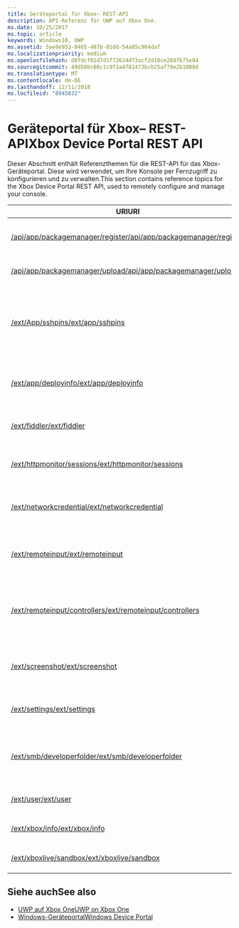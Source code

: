 ```yaml
---
title: Geräteportal für Xbox– REST-API
description: API-Referenz für UWP auf Xbox One.
ms.date: 10/25/2017
ms.topic: article
keywords: Windows10, UWP
ms.assetid: 5ae8e953-0465-487b-81dd-54a85c904daf
ms.localizationpriority: medium
ms.openlocfilehash: d8fdcf01d7d1f72624d73acf2d10ce28dfb75e04
ms.sourcegitcommit: 49d58bc66c1c9f2a4f81473bcb25af79e2b1088d
ms.translationtype: MT
ms.contentlocale: de-DE
ms.lasthandoff: 12/11/2018
ms.locfileid: "8945832"
---
```

# <a name="xbox-device-portal-rest-api"></a><span data-ttu-id="8b73d-104">Geräteportal für Xbox– REST-API</span><span class="sxs-lookup"><span data-stu-id="8b73d-104">Xbox Device Portal REST API</span></span>

<span data-ttu-id="8b73d-105">Dieser Abschnitt enthält Referenzthemen für die REST-API für das Xbox-Geräteportal. Diese wird verwendet, um Ihre Konsole per Fernzugriff zu konfigurieren und zu verwalten.</span><span class="sxs-lookup"><span data-stu-id="8b73d-105">This section contains reference topics for the Xbox Device Portal REST API, used to remotely configure and manage your console.</span></span>

| <span data-ttu-id="8b73d-106">URI</span><span class="sxs-lookup"><span data-stu-id="8b73d-106">URI</span></span>        | <span data-ttu-id="8b73d-107">Beschreibung</span><span class="sxs-lookup"><span data-stu-id="8b73d-107">Description</span></span> |
|------------|-------------|
|[<span data-ttu-id="8b73d-108">/api/app/packagemanager/register</span><span class="sxs-lookup"><span data-stu-id="8b73d-108">/api/app/packagemanager/register</span></span>](wdp-loose-folder-register-api.md)| <span data-ttu-id="8b73d-109">Registriert eine App, die in einem losen Ordner enthalten ist.</span><span class="sxs-lookup"><span data-stu-id="8b73d-109">Registers an app that is contained in a loose folder.</span></span> |
|[<span data-ttu-id="8b73d-110">/api/app/packagemanager/upload</span><span class="sxs-lookup"><span data-stu-id="8b73d-110">/api/app/packagemanager/upload</span></span>](wdp-folder-upload.md)| <span data-ttu-id="8b73d-111">Lädt einen ganzen Ordner zur Konsole hoch.</span><span class="sxs-lookup"><span data-stu-id="8b73d-111">Uploads an entire folder to the console.</span></span> |
|[<span data-ttu-id="8b73d-112">/ext/App/sshpins</span><span class="sxs-lookup"><span data-stu-id="8b73d-112">/ext/app/sshpins</span></span>](uwp-sshpins-api.md)| <span data-ttu-id="8b73d-113">Löschen Sie alle vertrauenswürdigen SSH-PINs per Fernzugriff.</span><span class="sxs-lookup"><span data-stu-id="8b73d-113">Clear all trusted SSH pins remotely.</span></span> <span data-ttu-id="8b73d-114">Dies erfordert die erneute PIN-Kopplung für die UWP-Entwicklung in Visual Studio.</span><span class="sxs-lookup"><span data-stu-id="8b73d-114">Will require doing pin pairing again for Visual Studio UWP development.</span></span> |
|[<span data-ttu-id="8b73d-115">/ext/app/deployinfo</span><span class="sxs-lookup"><span data-stu-id="8b73d-115">/ext/app/deployinfo</span></span>](uwp-deployinfo-api.md)| <span data-ttu-id="8b73d-116">Fordert Bereitstellungsinformationen für ein oder mehrere installierte Pakete an.</span><span class="sxs-lookup"><span data-stu-id="8b73d-116">Requests deployment information for one or more installed packages.</span></span> |
|[<span data-ttu-id="8b73d-117">/ext/fiddler</span><span class="sxs-lookup"><span data-stu-id="8b73d-117">/ext/fiddler</span></span>](wdp-fiddler-api.md)| <span data-ttu-id="8b73d-118">Zum Aktivieren und Deaktivieren der Fiddler-Netzwerkablaufverfolgung</span><span class="sxs-lookup"><span data-stu-id="8b73d-118">Enable and disable Fiddler network tracing.</span></span> |
|[<span data-ttu-id="8b73d-119">/ext/httpmonitor/sessions</span><span class="sxs-lookup"><span data-stu-id="8b73d-119">/ext/httpmonitor/sessions</span></span>](wdp-httpMonitor-api.md)| <span data-ttu-id="8b73d-120">Abrufen des HTTP-Datenverkehrs aus der fokussierten App auf der Xbox</span><span class="sxs-lookup"><span data-stu-id="8b73d-120">Get HTTP traffic from the focused app on Xbox.</span></span> |
|[<span data-ttu-id="8b73d-121">/ext/networkcredential</span><span class="sxs-lookup"><span data-stu-id="8b73d-121">/ext/networkcredential</span></span>](uwp-networkcredentials-api.md)| <span data-ttu-id="8b73d-122">Hinzufügen, Entfernen oder Aktualisieren der Netzwerkanmeldeinformationen</span><span class="sxs-lookup"><span data-stu-id="8b73d-122">Add, remove, or update network credentials.</span></span> |
|[<span data-ttu-id="8b73d-123">/ext/remoteinput</span><span class="sxs-lookup"><span data-stu-id="8b73d-123">/ext/remoteinput</span></span>](uwp-remoteinput-api.md)| <span data-ttu-id="8b73d-124">Senden von Tastatur-, Maus- oder Controllereingaben auf einer Xbox per Fernzugriff</span><span class="sxs-lookup"><span data-stu-id="8b73d-124">Send keyboard, mouse, or controller input remotely to an Xbox.</span></span> |
|[<span data-ttu-id="8b73d-125">/ext/remoteinput/controllers</span><span class="sxs-lookup"><span data-stu-id="8b73d-125">/ext/remoteinput/controllers</span></span>](uwp-remoteinput-controllers-api.md)| <span data-ttu-id="8b73d-126">Abrufen der Anzahl der angeschlossenen physischen Controller oder Deaktivieren aller physischen Controller</span><span class="sxs-lookup"><span data-stu-id="8b73d-126">Get the number of attached physical controllers or turn off all physical controllers.</span></span> |
|[<span data-ttu-id="8b73d-127">/ext/screenshot</span><span class="sxs-lookup"><span data-stu-id="8b73d-127">/ext/screenshot</span></span>](wdp-media-capture-api.md)| <span data-ttu-id="8b73d-128">Erfasst eine PNG-Darstellung des Bildschirms, der zurzeit auf der Konsole angezeigt wird.</span><span class="sxs-lookup"><span data-stu-id="8b73d-128">Captures a PNG representation of the screen currently displayed on the console.</span></span> |
|[<span data-ttu-id="8b73d-129">/ext/settings</span><span class="sxs-lookup"><span data-stu-id="8b73d-129">/ext/settings</span></span>](wdp-xboxsettings-api.md)| <span data-ttu-id="8b73d-130">Greift auf Xbox One-Entwicklereinstellungen zu.</span><span class="sxs-lookup"><span data-stu-id="8b73d-130">Accesses Xbox One developer settings.</span></span> |
|[<span data-ttu-id="8b73d-131">/ext/smb/developerfolder</span><span class="sxs-lookup"><span data-stu-id="8b73d-131">/ext/smb/developerfolder</span></span>](wdp-smb-api.md)| <span data-ttu-id="8b73d-132">Greift über den Datei-Explorer auf Ihrem Entwicklungscomputer auf den Entwicklerordner auf Ihrer Konsole zu.</span><span class="sxs-lookup"><span data-stu-id="8b73d-132">Accesses the developer folder on your console through File Explorer on your development PC.</span></span> |
|[<span data-ttu-id="8b73d-133">/ext/user</span><span class="sxs-lookup"><span data-stu-id="8b73d-133">/ext/user</span></span>](wdp-user-management.md)| <span data-ttu-id="8b73d-134">Verwaltet Benutzer auf der Xbox One Konsole.</span><span class="sxs-lookup"><span data-stu-id="8b73d-134">Manages users on the Xbox One console.</span></span> |
|[<span data-ttu-id="8b73d-135">/ext/xbox/info</span><span class="sxs-lookup"><span data-stu-id="8b73d-135">/ext/xbox/info</span></span>](wdp-xboxinfo-api.md)| <span data-ttu-id="8b73d-136">Bietet Informationen zum Xbox One-Gerät</span><span class="sxs-lookup"><span data-stu-id="8b73d-136">Gives information about the Xbox One device.</span></span> |
|[<span data-ttu-id="8b73d-137">/ext/xboxlive/sandbox</span><span class="sxs-lookup"><span data-stu-id="8b73d-137">/ext/xboxlive/sandbox</span></span>](wdp-sandbox-api.md)| <span data-ttu-id="8b73d-138">Verwaltet Ihren Xbox Live-Sandkasten.</span><span class="sxs-lookup"><span data-stu-id="8b73d-138">Manages your Xbox Live sandbox.</span></span> |

## <a name="see-also"></a><span data-ttu-id="8b73d-139">Siehe auch</span><span class="sxs-lookup"><span data-stu-id="8b73d-139">See also</span></span>

- [<span data-ttu-id="8b73d-140">UWP auf Xbox One</span><span class="sxs-lookup"><span data-stu-id="8b73d-140">UWP on Xbox One</span></span>](index.md)
- [<span data-ttu-id="8b73d-141">Windows-Geräteportal</span><span class="sxs-lookup"><span data-stu-id="8b73d-141">Windows Device Portal</span></span>](../debug-test-perf/device-portal.md)